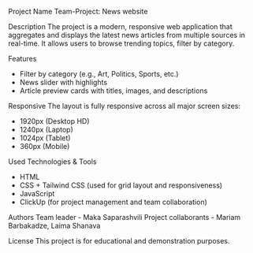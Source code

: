 Project Name 
Team-Project: News website

Description
The project is a modern, responsive web application that aggregates and displays the latest news articles from multiple sources in real-time. It allows users to browse trending topics, filter by category.

Features
- Filter by category (e.g., Art, Politics, Sports, etc.)
- News slider with highlights
- Article preview cards with titles, images, and descriptions

Responsive
The layout is fully responsive across all major screen sizes:
- 1920px (Desktop HD)
- 1240px (Laptop)
- 1024px (Tablet)
- 360px (Mobile)

Used Technologies & Tools
- HTML
- CSS + Tailwind CSS (used for grid layout and responsiveness)
- JavaScript
- ClickUp (for project management and team collaboration)


Authors 
Team leader - Maka Saparashvili
Project collaborants - Mariam Barbakadze, Laima Shanava

License
This project is for educational and demonstration purposes.

